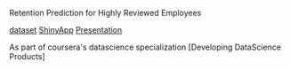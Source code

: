 Retention Prediction for Highly Reviewed Employees

[dataset](https://www.kaggle.com/ludobenistant/hr-analytics)
[ShinyApp](https://dont404.shinyapps.io/retention/)
[Presentation](https://dthapa.github.io//datasciencecoursera//developing_data_products/retention/pitch.html/)

As part of coursera's datascience specialization [Developing DataScience Products]

